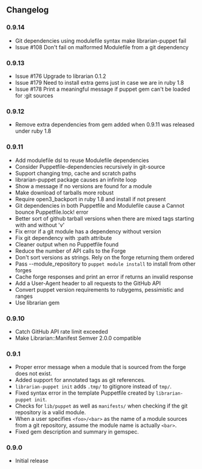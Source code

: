 ## Changelog

### 0.9.14

 * Git dependencies using modulefile syntax make librarian-puppet fail
 * Issue #108 Don't fail on malformed Modulefile from a git dependency

### 0.9.13

 * Issue #176 Upgrade to librarian 0.1.2
 * Issue #179 Need to install extra gems just in case we are in ruby 1.8
 * Issue #178 Print a meaningful message if puppet gem can't be loaded for :git sources

### 0.9.12

 * Remove extra dependencies from gem added when 0.9.11 was released under ruby 1.8

### 0.9.11

 * Add modulefile dsl to reuse Modulefile dependencies
 * Consider Puppetfile-dependencies recursively in git-source
 * Support changing tmp, cache and scratch paths
 * librarian-puppet package causes an infinite loop
 * Show a message if no versions are found for a module
 * Make download of tarballs more robust
 * Require open3_backport in ruby 1.8 and install if not present
 * Git dependencies in both Puppetfile and Modulefile cause a Cannot bounce Puppetfile.lock! error
 * Better sort of github tarball versions when there are mixed tags starting with and without 'v'
 * Fix error if a git module has a dependency without version
 * Fix git dependency with :path attribute
 * Cleaner output when no Puppetfile found
 * Reduce the number of API calls to the Forge
 * Don't sort versions as strings. Rely on the forge returning them ordered
 * Pass --module_repository to `puppet module install` to install from other forges
 * Cache forge responses and print an error if returns an invalid response
 * Add a User-Agent header to all requests to the GitHub API
 * Convert puppet version requirements to rubygems, pessimistic and ranges
 * Use librarian gem

### 0.9.10

 * Catch GitHub API rate limit exceeded
 * Make Librarian::Manifest Semver 2.0.0 compatible

### 0.9.1
 * Proper error message when a module that is sourced from the forge does not
   exist.
 * Added support for annotated tags as git references.
 * `librarian-puppet init` adds `.tmp/` to gitignore instead of `tmp/`.
 * Fixed syntax error in the template Puppetfile created by `librarian-puppet
   init`.
 * Checks for `lib/puppet` as well as `manifests/` when checking if the git
   repository is a valid module.
 * When a user specifies `<foo>/<bar>` as the name of a module sources from a
   git repository, assume the module name is actually `<bar>`.
 * Fixed gem description and summary in gemspec.

### 0.9.0
 * Initial release
